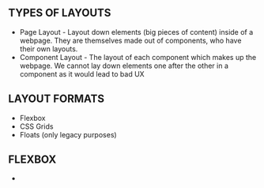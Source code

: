 ## TYPES OF LAYOUTS

- Page Layout - Layout down elements (big pieces of content) inside of a webpage. They are themselves made out of components, who have their own layouts.
- Component Layout - The layout of each component which makes up the webpage. We cannot lay down elements one after the other in a component as it would lead to bad UX

## LAYOUT FORMATS

- Flexbox
- CSS Grids
- Floats (only legacy purposes)

## FLEXBOX

- 
